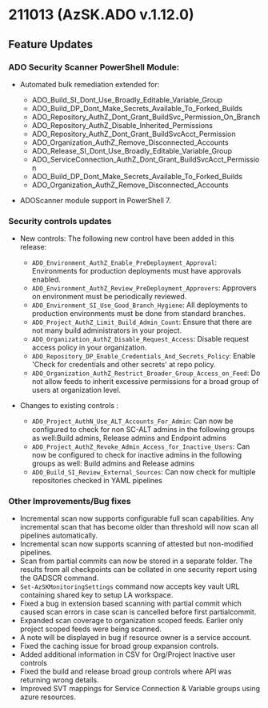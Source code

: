 # 211013 (AzSK.ADO v.1.12.0)

## Feature Updates

### ADO Security Scanner PowerShell Module:
* Automated bulk remediation extended for:
	* ADO_Build_SI_Dont_Use_Broadly_Editable_Variable_Group
	* ADO_Build_DP_Dont_Make_Secrets_Available_To_Forked_Builds
	* ADO_Repository_AuthZ_Dont_Grant_BuildSvc_Permission_On_Branch
	* ADO_Repository_AuthZ_Disable_Inherited_Permissions
	* ADO_Repository_AuthZ_Dont_Grant_BuildSvcAcct_Permission
	* ADO_Organization_AuthZ_Remove_Disconnected_Accounts
	* ADO_Release_SI_Dont_Use_Broadly_Editable_Variable_Group
	* ADO_ServiceConnection_AuthZ_Dont_Grant_BuildSvcAcct_Permission
	* ADO_Build_DP_Dont_Make_Secrets_Available_To_Forked_Builds 
    * ADO_Organization_AuthZ_Remove_Disconnected_Accounts

* ADOScanner module support in PowerShell 7.

### Security controls updates
* New controls:
    The following new control have been added in this release:
	* ``ADO_Environment_AuthZ_Enable_PreDeployment_Approval``: Environments for production deployments must have approvals enabled.
	* ``ADO_Environment_AuthZ_Review_PreDeployment_Approvers``: Approvers on environment must be periodically reviewed.
	* ``ADO_Environment_SI_Use_Good_Branch_Hygiene``: All deployments to production environments must be done from standard branches.
	* ``ADO_Project_AuthZ_Limit_Build_Admin_Count``: Ensure that there are not many build administrators in your project.
	* ``ADO_Organization_AuthZ_Disable_Request_Access``: Disable request access policy in your organization.
	* ``ADO_Repository_DP_Enable_Credentials_And_Secrets_Policy``:  Enable 'Check for credentials and other secrets' at repo policy.
    * ``ADO_Organization_AuthZ_Restrict_Broader_Group_Access_on_Feed``: Do not allow feeds to inherit excessive permissions for a broad group of users at organization level.

* Changes to existing controls :
	* ``ADO_Project_AuthN_Use_ALT_Accounts_For_Admin``: Can now be configured to check for non SC-ALT admins in the following groups as well:Build admins, Release admins and Endpoint admins
	* ``ADO_Project_AuthZ_Revoke_Admin_Access_for_Inactive_Users``: Can now be configured to check for inactive admins in the following groups as well: Build admins and Release admins
    * ``ADO_Build_SI_Review_External_Sources``: Can now check for multiple repositories checked in YAML pipelines

### Other Improvements/Bug fixes
* Incremental scan now supports configurable full scan capabilities. Any incremental scan that has become older than threshold will now scan all pipelines automatically.
* Incremental scan now supports scanning of attested but non-modified pipelines.
* Scan from partial commits can now be stored in a separate folder. The results from all checkpoints can be collated in one security report using the GADSCR command.
* ``Set-AzSKMonitoringSettings`` command now accepts key vault URL containing shared key to setup LA workspace.
* Fixed a bug in extension based scanning with partial commit which caused scan errors in case scan is cancelled before first partialcommit.
* Expanded scan coverage to organization scoped feeds. Earlier only project scoped feeds were being scanned.
* A note will be displayed in bug if resource owner is a service account.
* Fixed the caching issue for broad group expansion controls.
* Added additional information in CSV for Org/Project Inactive user controls
* Fixed the build and release broad group controls where API was returning wrong details.
* Improved SVT mappings for Service Connection & Variable groups using azure resources.